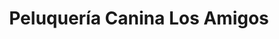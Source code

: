 ---
title: "Peluquería Canina Los Amigos"
url: /madrid/peluqueria-canina-los-amigos/
shop: peluquería canina
---